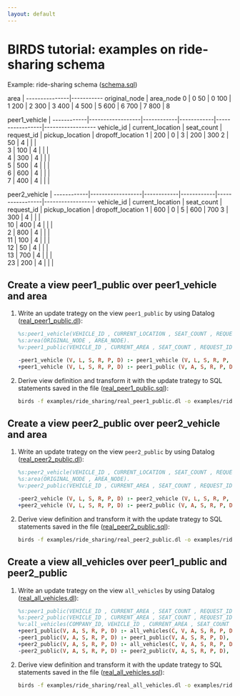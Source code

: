 ```yaml
---
layout: default
---
```


# BIRDS tutorial: examples on ride-sharing schema

Example: ride-sharing schema ([schema.sql]({{site.github.repository_url}}/tree/master/examples/ride_sharing/schema.sql))

area |
---------------|-----------
 original_node | area_node 
             0 |         0
            50 |         0
           100 |         1
           200 |         2
           300 |         3
           400 |         4
           500 |         5
           600 |         6
           700 |         7
           800 |         8

peer1_vehicle |
------------|------------------|------------|------------|-----------------|------------------
vehicle_id | current_location | seat_count | request_id | pickup_location | dropoff_location 
          1 |              200 |          0 |          3 |             200 |              300
          2 |               50 |          4 |            |                 |                 
          3 |              100 |          4 |            |                 |                 
          4 |              300 |          4 |            |                 |                 
          5 |              500 |          4 |            |                 |                 
          6 |              600 |          4 |            |                 |                 
          7 |              400 |          4 |            |                 |                 

peer2_vehicle |
------------|------------------|------------|------------|-----------------|------------------
 vehicle_id | current_location | seat_count | request_id | pickup_location | dropoff_location 
          1 |              600 |          0 |          5 |             600 |              700
          3 |              300 |          4 |            |                 |                 
         10 |              400 |          4 |            |                 |                 
          2 |              800 |          4 |            |                 |                 
         11 |              100 |          4 |            |                 |                 
         12 |               50 |          4 |            |                 |                 
         13 |              700 |          4 |            |                 |                 
         23 |              200 |          4 |            |                 |    

## Create a view peer1_public over peer1_vehicle and area

1. Write an update trategy on the view `peer1_public` by using Datalog ([real_peer1_public.dl]({{site.github.repository_url}}/tree/master/examples/ride_sharing/real_peer1_public.dl)):

    ```prolog
    %s:peer1_vehicle(VEHICLE_ID , CURRENT_LOCATION , SEAT_COUNT , REQUEST_ID , PICKUP_LOCATION , DROPOFF_LOCATION).
    %s:area(ORIGINAL_NODE , AREA_NODE).
    %v:peer1_public(VEHICLE_ID , CURRENT_AREA , SEAT_COUNT , REQUEST_ID , PICKUP_LOCATION , DROPOFF_LOCATION).

    -peer1_vehicle (V, L, S, R, P, D) :- peer1_vehicle (V, L, S, R, P, D), area (L,A), not peer1_public(V, A, S, R, P, D).
    +peer1_vehicle (V, L, S, R, P, D) :- peer1_public (V, A, S, R, P, D), peer1_vehicle (V,L,_, _, _, _), area (L,A), not peer1_vehicle(V, L, S, R, P, D).
    ```

2. Derive view definition and transform it with the update trategy to SQL statements saved in the file ([real_peer1_public.sql]({{site.github.repository_url}}/tree/master/examples/ride_sharing/real_peer1_public.sql)):
    ```bash
    birds -f examples/ride_sharing/real_peer1_public.dl -o examples/ride_sharing/real_peer1_public.sql
    ```

## Create a view peer2_public over peer2_vehicle and area

1. Write an update trategy on the view `peer2_public` by using Datalog ([real_peer2_public.dl]({{site.github.repository_url}}/tree/master/examples/ride_sharing/real_peer2_public.dl)):

    ```prolog
    %s:peer2_vehicle(VEHICLE_ID , CURRENT_LOCATION , SEAT_COUNT , REQUEST_ID , PICKUP_LOCATION , DROPOFF_LOCATION).
    %s:area(ORIGINAL_NODE , AREA_NODE).
    %v:peer2_public(VEHICLE_ID , CURRENT_AREA , SEAT_COUNT , REQUEST_ID , PICKUP_LOCATION , DROPOFF_LOCATION).

    -peer2_vehicle (V, L, S, R, P, D) :- peer2_vehicle (V, L, S, R, P, D), area (L,A), not peer2_public(V, A, S, R, P, D).
    +peer2_vehicle (V, L, S, R, P, D) :- peer2_public (V, A, S, R, P, D), peer2_vehicle (V,L,_, _, _, _), area (L,A), not peer2_vehicle(V, L, S, R, P, D).
    ```

2. Derive view definition and transform it with the update trategy to SQL statements saved in the file ([real_peer2_public.sql]({{site.github.repository_url}}/tree/master/examples/ride_sharing/real_peer2_public.sql)):
    ```bash
    birds -f examples/ride_sharing/real_peer2_public.dl -o examples/ride_sharing/real_peer2_public.sql
    ```

## Create a view all_vehicles over peer1_public and peer2_public

1. Write an update trategy on the view `all_vehicles` by using Datalog ([real_all_vehicles.dl]({{site.github.repository_url}}/tree/master/examples/ride_sharing/real_all_vehicles.dl)):

    ```prolog
    %s:peer1_public(VEHICLE_ID , CURRENT_AREA , SEAT_COUNT , REQUEST_ID , PICKUP_LOCATION , DROPOFF_LOCATION).
    %s:peer2_public(VEHICLE_ID , CURRENT_AREA , SEAT_COUNT , REQUEST_ID , PICKUP_LOCATION , DROPOFF_LOCATION).
    %v:all_vehicles(COMPANY_ID, VEHICLE_ID , CURRENT_AREA , SEAT_COUNT , REQUEST_ID , PICKUP_LOCATION , DROPOFF_LOCATION).
    +peer1_public(V, A, S, R, P, D) :- all_vehicles(C, V, A, S, R, P, D),C = 1, NOT peer1_public(V, A, S, R, P, D).
    -peer1_public(V, A, S, R, P, D) :- peer1_public(V, A, S, R, P, D), C = 1, NOT all_vehicles(C, V, A, S, R, P, D).
    +peer2_public(V, A, S, R, P, D) :- all_vehicles(C, V, A, S, R, P, D), C = 2, NOT peer2_public(V, A, S, R, P, D).
    -peer2_public(V, A, S, R, P, D) :- peer2_public(V, A, S, R, P, D), C = 2, NOT all_vehicles(C, V, A, S, R, P, D).
    ```

2. Derive view definition and transform it with the update trategy to SQL statements saved in the file ([real_all_vehicles.sql]({{site.github.repository_url}}/tree/master/examples/ride_sharing/real_all_vehicles.sql)):
    ```bash
    birds -f examples/ride_sharing/real_all_vehicles.dl -o examples/ride_sharing/real_all_vehicles.sql
    ```
